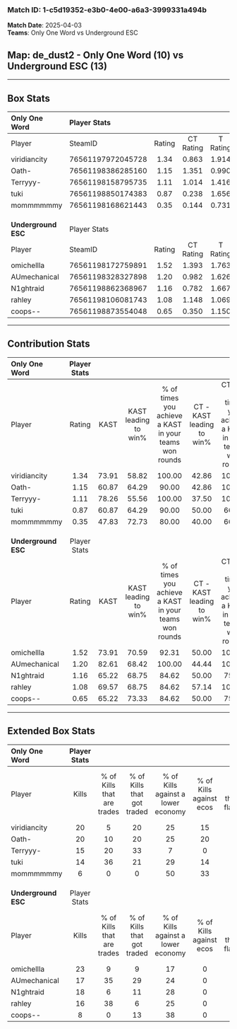 ### Match ID: 1-c5d19352-e3b0-4e00-a6a3-3999331a494b  
**Match Date**: 2025-04-03  
**Teams**: Only One Word vs Underground ESC  

## **Map**: de_dust2 - Only One Word (10) vs Underground ESC (13)  
---  

## Box Stats  

| **Only One Word**   | Player Stats      |        |           |          |       |       |       |         |        |      |     |
| :- | :- | :-: | :-: | :-: | :-: | :-: | :-: | :-: | :-: | :-: | :-: |
| Player              | SteamID           | Rating | CT Rating | T Rating | KAST  |  ADR  | Kills | Assists | Deaths | K/D  | HS% |
| viridiancity        | 76561197972045728 |  1.34  |   0.863   |  1.914   | 73.91 | 96.4  |  20   |    6    |   15   | 1.33 | 35  |
| Oath-               | 76561198386285160 |  1.15  |   1.351   |  0.990   | 60.87 | 86.7  |  20   |    3    |   17   | 1.18 | 25  |
| Terryyy-            | 76561198158795735 |  1.11  |   1.014   |  1.416   | 78.26 | 71.9  |  15   |    8    |   15   | 1.00 | 40  |
| tuki                | 76561198850174383 |  0.87  |   0.238   |  1.656   | 60.87 | 54.9  |  14   |    2    |   15   | 0.93 | 35  |
| mommmmmmy           | 76561198168621443 |  0.35  |   0.144   |  0.731   | 47.83 | 48.7  |   6   |    6    |   20   | 0.30 | 66  |
|                     |                   |        |           |          |       |       |       |         |        |      |     |
|                     |                   |        |           |          |       |       |       |         |        |      |     |
|                     |                   |        |           |          |       |       |       |         |        |      |     |
| **Underground ESC** | Player Stats      |        |           |          |       |       |       |         |        |      |     |
| Player              | SteamID           | Rating | CT Rating | T Rating | KAST  |  ADR  | Kills | Assists | Deaths | K/D  | HS% |
| omichellla          | 76561198172759891 |  1.52  |   1.393   |  1.763   | 73.91 | 113.8 |  23   |    8    |   15   | 1.53 | 73  |
| AUmechanical        | 76561198328327898 |  1.20  |   0.982   |  1.626   | 82.61 | 74.7  |  17   |    7    |   16   | 1.06 | 70  |
| N1ghtraid           | 76561198862368967 |  1.16  |   0.782   |  1.667   | 65.22 | 85.1  |  18   |    5    |   15   | 1.20 | 16  |
| rahley              | 76561198106081743 |  1.08  |   1.148   |  1.069   | 69.57 | 62.9  |  16   |    3    |   13   | 1.23 | 43  |
| coops--             | 76561198873554048 |  0.65  |   0.350   |  1.150   | 65.22 | 48.0  |   8   |    7    |   16   | 0.50 | 87  |
---  

## Contribution Stats  

| **Only One Word**   | Player Stats |       |                      |                                                        |                           |                                                             |                          |                                                            |
| :- | :-: | :-: | :-: | :-: | :-: | :-: | :-: | :-: |
| Player              |    Rating    | KAST  | KAST leading to win% | % of times you achieve a KAST in your teams won rounds | CT - KAST leading to win% | CT - % of times you achieve a KAST in your teams won rounds | T - KAST leading to win% | T - % of times you achieve a KAST in your teams won rounds |
| viridiancity        |     1.34     | 73.91 |        58.82         |                         100.00                         |           42.86           |                           100.00                            |          70.00           |                           100.00                           |
| Oath-               |     1.15     | 60.87 |        64.29         |                         90.00                          |           42.86           |                           100.00                            |          85.71           |                           85.71                            |
| Terryyy-            |     1.11     | 78.26 |        55.56         |                         100.00                         |           37.50           |                           100.00                            |          70.00           |                           100.00                           |
| tuki                |     0.87     | 60.87 |        64.29         |                         90.00                          |           50.00           |                            66.67                            |          70.00           |                           100.00                           |
| mommmmmmy           |     0.35     | 47.83 |        72.73         |                         80.00                          |           40.00           |                            66.67                            |          100.00          |                           85.71                            |
|                     |              |       |                      |                                                        |                           |                                                             |                          |                                                            |
|                     |              |       |                      |                                                        |                           |                                                             |                          |                                                            |
|                     |              |       |                      |                                                        |                           |                                                             |                          |                                                            |
| **Underground ESC** | Player Stats |       |                      |                                                        |                           |                                                             |                          |                                                            |
| Player              |    Rating    | KAST  | KAST leading to win% | % of times you achieve a KAST in your teams won rounds | CT - KAST leading to win% | CT - % of times you achieve a KAST in your teams won rounds | T - KAST leading to win% | T - % of times you achieve a KAST in your teams won rounds |
| omichellla          |     1.52     | 73.91 |        70.59         |                         92.31                          |           50.00           |                           100.00                            |          88.89           |                           88.89                            |
| AUmechanical        |     1.20     | 82.61 |        68.42         |                         100.00                         |           44.44           |                           100.00                            |          90.00           |                           100.00                           |
| N1ghtraid           |     1.16     | 65.22 |        68.75         |                         84.62                          |           50.00           |                            75.00                            |          80.00           |                           88.89                            |
| rahley              |     1.08     | 69.57 |        68.75         |                         84.62                          |           57.14           |                           100.00                            |          77.78           |                           77.78                            |
| coops--             |     0.65     | 65.22 |        73.33         |                         84.62                          |           50.00           |                            75.00                            |          88.89           |                           88.89                            |
---  

## Extended Box Stats  

| **Only One Word**   | Player Stats |                            |                            |                                    |                         |                              |                                 |        |                             |                                     |                          |                               |                            |
| :- | :-: | :-: | :-: | :-: | :-: | :-: | :-: | :-: | :-: | :-: | :-: | :-: | :-: |
| Player              |    Kills     | % of Kills that are trades | % of Kills that got traded | % of Kills against a lower economy | % of Kills against ecos | % of Kills that are flawless | % of Kills that are close duels | Deaths | % of Deaths that get traded | % of Deaths against a lower economy | % of Deaths against ecos | % of Deaths that are flawless | % of Deaths that are close |
| viridiancity        |      20      |             5              |             20             |                 25                 |           15            |              70              |                0                |   15   |              7              |                  7                  |            7             |              73               |             0              |
| Oath-               |      20      |             10             |             20             |                 25                 |           20            |              50              |                0                |   17   |              6              |                 12                  |            12            |              59               |             0              |
| Terryyy-            |      15      |             20             |             33             |                 7                  |            0            |              60              |                7                |   15   |             27              |                 13                  |            7             |              60               |             13             |
| tuki                |      14      |             36             |             21             |                 29                 |           14            |              57              |                0                |   15   |             13              |                  7                  |            7             |              87               |             7              |
| mommmmmmy           |      6       |             0              |             0              |                 50                 |           33            |              50              |               17                |   20   |             15              |                 15                  |            15            |              65               |             5              |
|                     |              |                            |                            |                                    |                         |                              |                                 |        |                             |                                     |                          |                               |                            |
|                     |              |                            |                            |                                    |                         |                              |                                 |        |                             |                                     |                          |                               |                            |
|                     |              |                            |                            |                                    |                         |                              |                                 |        |                             |                                     |                          |                               |                            |
| **Underground ESC** | Player Stats |                            |                            |                                    |                         |                              |                                 |        |                             |                                     |                          |                               |                            |
| Player              |    Kills     | % of Kills that are trades | % of Kills that got traded | % of Kills against a lower economy | % of Kills against ecos | % of Kills that are flawless | % of Kills that are close duels | Deaths | % of Deaths that get traded | % of Deaths against a lower economy | % of Deaths against ecos | % of Deaths that are flawless | % of Deaths that are close |
| omichellla          |      23      |             9              |             9              |                 17                 |            0            |              74              |                4                |   15   |             20              |                 20                  |            0             |              40               |             13             |
| AUmechanical        |      17      |             35             |             29             |                 24                 |            0            |              47              |               18                |   16   |             31              |                 19                  |            0             |              63               |             0              |
| N1ghtraid           |      18      |             6              |             11             |                 28                 |            0            |              89              |                0                |   15   |             13              |                 13                  |            0             |              73               |             0              |
| rahley              |      16      |             38             |             6              |                 25                 |            0            |              69              |                0                |   13   |              8              |                 23                  |            0             |              69               |             0              |
| coops--             |      8       |             0              |             13             |                 38                 |            0            |              50              |                0                |   16   |             31              |                 19                  |            0             |              50               |             0              |
